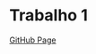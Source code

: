 # Trabalho 1

[GitHub Page](https://thalescouto.github.io/Computacao-Grafica-I/RotatingSquare.html)
